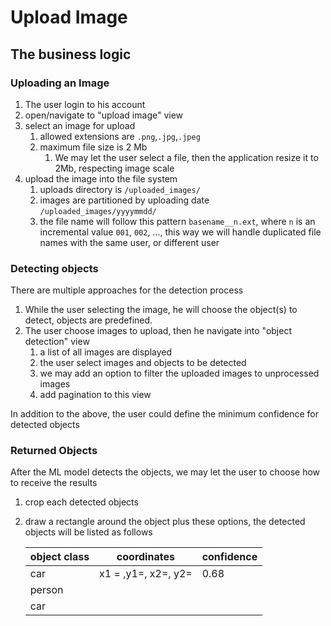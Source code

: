 # Upload Image
## The business logic
### Uploading an Image
1. The user login to his account
2. open/navigate to "upload image" view
3. select an image for upload
   1. allowed extensions are `.png`,`.jpg`,`.jpeg`
   2. maximum file size is 2 Mb
      1. We may let the user select a file, then the application resize it to 2Mb, respecting image scale
4. upload the image into the file system
   1. uploads directory is `/uploaded_images/`
   2. images are partitioned by uploading date `/uploaded_images/yyyymmdd/`
   3. the file name will follow this pattern `basename__n.ext`, where `n` is an incremental value `001`, `002`, ..., this way we will handle duplicated file names with the same user, or different user


### Detecting objects
There are multiple approaches for the detection process
1. While the user selecting the image, he will choose the object(s) to detect, objects are predefined.
2. The user choose images to upload, then he navigate into "object detection" view
   1. a list of all images are displayed
   2. the user select images and objects to be detected
   3. we may add an option to filter the uploaded images to unprocessed images
   4. add pagination to this view

In addition to the above, the user could define the minimum confidence for detected objects

### Returned Objects
After the ML model detects the objects, we may let the user to choose how to receive the results
1. crop each detected objects
2. draw a rectangle around the object
plus these options, the detected objects will be listed as follows

   | object class | coordinates         | confidence |
   | ------------ | ------------------- | ---------- |
   | car          | x1 = ,y1=, x2=, y2= | 0.68       |
   | person       |                     |            |
   | car          |                     |            |
